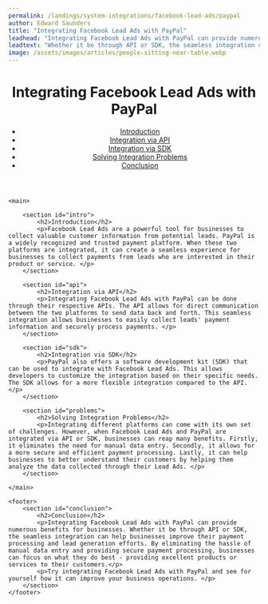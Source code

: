 ```yaml
---
permalink: /landings/system-integrations/facebook-lead-ads/paypal
author: Edward Saunders
title: "Integrating Facebook Lead Ads with PayPal"
leadhead: "Integrating Facebook Lead Ads with PayPal can provide numerous benefits for businesses"
leadtext: "Whether it be through API or SDK, the seamless integration can help businesses improve their payment processing and lead generation efforts. By eliminating the hassle of manual data entry and providing secure payment processing, businesses can focus on what they do best - providing excellent products or services to their customers."
image: /assets/images/articles/people-sitting-near-table.webp
---
```

<div class="arttext">
	<header>
		<h1>Integrating Facebook Lead Ads with PayPal</h1>
		<nav>
			<ul>
				<li><a href="#intro">Introduction</a></li>
				<li><a href="#api">Integration via API</a></li>
				<li><a href="#sdk">Integration via SDK</a></li>
				<li><a href="#problems">Solving Integration Problems</a></li>
				<li><a href="#conclusion">Conclusion</a></li>
			</ul>
		</nav>
	</header>
	
	<main>
		
		<section id="intro">
			<h2>Introduction</h2>
			<p>Facebook Lead Ads are a powerful tool for businesses to collect valuable customer information from potential leads. PayPal is a widely recognized and trusted payment platform. When these two platforms are integrated, it can create a seamless experience for businesses to collect payments from leads who are interested in their product or service. </p>
		</section>

		<section id="api">
			<h2>Integration via API</h2>
			<p>Integrating Facebook Lead Ads with PayPal can be done through their respective APIs. The API allows for direct communication between the two platforms to send data back and forth. This seamless integration allows businesses to easily collect leads' payment information and securely process payments. </p>
		</section>

		<section id="sdk">
			<h2>Integration via SDK</h2>
			<p>PayPal also offers a software development kit (SDK) that can be used to integrate with Facebook Lead Ads. This allows developers to customize the integration based on their specific needs. The SDK allows for a more flexible integration compared to the API. </p>
		</section>

		<section id="problems">
			<h2>Solving Integration Problems</h2>
			<p>Integrating different platforms can come with its own set of challenges. However, when Facebook Lead Ads and PayPal are integrated via API or SDK, businesses can reap many benefits. Firstly, it eliminates the need for manual data entry. Secondly, it allows for a more secure and efficient payment processing. Lastly, it can help businesses to better understand their customers by helping them analyze the data collected through their Lead Ads. </p>
		</section>

	</main>

	<footer>
		<section id="conclusion">
			<h2>Conclusion</h2>
			<p>Integrating Facebook Lead Ads with PayPal can provide numerous benefits for businesses. Whether it be through API or SDK, the seamless integration can help businesses improve their payment processing and lead generation efforts. By eliminating the hassle of manual data entry and providing secure payment processing, businesses can focus on what they do best - providing excellent products or services to their customers.</p>
			<p>Try integrating Facebook Lead Ads with PayPal and see for yourself how it can improve your business operations. </p>
		</section>
	</footer>

</div>